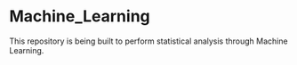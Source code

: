 # Machine_Learning
This repository is being built to perform statistical analysis through Machine Learning.
